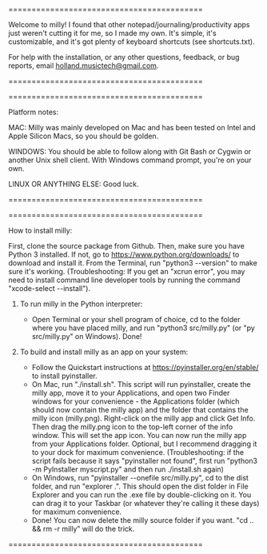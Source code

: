 ==========================================

Welcome to milly! I found that other notepad/journaling/productivity apps just weren't cutting it for me, so I made my own. It's simple, it's customizable, and it's got plenty of keyboard shortcuts (see shortcuts.txt).

For help with the installation, or any other questions, feedback, or bug reports, email holland.musictech@gmail.com.

==========================================



==========================================

Platform notes:

MAC: Milly was mainly developed on Mac and has been tested on Intel and Apple Silicon Macs, so you should be golden.

WINDOWS: You should be able to follow along with Git Bash or Cygwin or another Unix shell client. With Windows command prompt, you're on your own.

LINUX OR ANYTHING ELSE: Good luck.

==========================================


==========================================

How to install milly:

First, clone the source package from Github. Then, make sure you have Python 3 installed. If not, go to https://www.python.org/downloads/ to download and install it. From the Terminal, run "python3 --version" to make sure it's working. 
    (Troubleshooting: If you get an "xcrun error", you may need to install command line developer tools by running the command "xcode-select --install").

1. To run milly in the Python interpreter:
    - Open Terminal or your shell program of choice, cd to the folder where you have placed milly, and run "python3 src/milly.py" (or "py src/milly.py" on Windows). Done!

2. To build and install milly as an app on your system:
    - Follow the Quickstart instructions at https://pyinstaller.org/en/stable/ to install pyinstaller.
    - On Mac, run "./install.sh". This script will run pyinstaller, create the milly app, move it to your Applications, and open two Finder windows for your convenience - the Applications folder (which should now contain the milly app) and the folder that contains the milly icon (milly.png). Right-click on the milly app and click Get Info. Then drag the milly.png icon to the top-left corner of the info window. This will set the app icon. You can now run the milly app from your Applications folder. Optional, but I recommend dragging it to your dock for maximum convenience.
        (Troubleshooting: if the script fails because it says "pyinstaller not found", first run "python3 -m PyInstaller myscript.py" and then run ./install.sh again)
    - On Windows, run "pyinstaller --onefile src/milly.py", cd to the dist folder, and run "explorer .". This should open the dist folder in File Explorer and you can run the .exe file by double-clicking on it. You can drag it to your Taskbar (or whatever they're calling it these days) for maximum convenience.
    - Done! You can now delete the milly source folder if you want. "cd .. && rm -r milly" will do the trick.

==========================================
